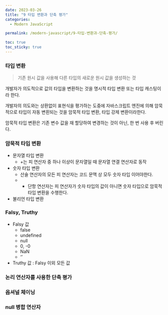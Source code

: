 ```yaml
---
date: 2023-03-26
title: "9 타입 변환과 단축 평가"
categories:
  - Modern JavaScript

permalink: /modern-javascript/9-타입-변환과-단축-평가/

toc: true
toc_sticky: true
---
```



### 타입 변환


> 기존 원시 값을 사용해 다른 타입의 새로운 원시 값을 생성하는 것


개발자가 의도적으로 값의 타입을 변환하는 것을 명시적 타입 변환 또는 타입 캐스팅이라 한다.


개발자의 의도와는 상환없이 표현식을 평가하는 도중에 자바스크립트 엔진에 의해 암묵적으로 타입이 자동 변횐되는 것을 암묵적 타입 변환, 타입 강제 변환이라한다.


암묵적 타입 변환은 기존 변수 값을 재 할당하여 변경하는 것이 아닌, 한 번 사용 후 버린다.


### 암묵적 타입 변환

- 문자열 타입 변환
	- +는 피 연산자 중 하나 이상이 문자열일 때 문자열 연결 연산자로 동작
- 숫자 타입 변환
	- 산술 연산자의 모든 피 연산자는 코드 문맥 상 모두 숫자 타입 이어야한다.
	- + 단항 연산자는 피 연산자가 숫자 타입의 값이 아니면 숫자 타입으로 암묵적 타입 변환을 수행한다.
- 불리언 타입 변환

### Falsy, Truthy

- Falsy 값
	- false
	- undefined
	- null
	- 0, -0
	- NaN
	- ‘’
- Truthy 값 : Falsy 이외 모든 값

### 논리 연산자를 사용한 단축 평가


### 옵셔널 체이닝


### null 병합 연산자

